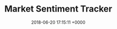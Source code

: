 ---
layout: post
title:  "Market Sentiment Tracker"
date:   2018-06-20 17:15:11 +0000
categories: python api database markets twitter
image:  /preview.jpg
disqus: disabled
excerpt: Today, market sentiment analysis is used widely by trading algorithms to pick the right stocks to buy. This project tracks price and sentiment by the minute on 5 different cryptocurrencies and stocks. Price data gets fetched by the Alpha Vantage API and is displayed by Dash. Tweets get streamed through tweepy API and are stored in a SQLite database. Sentiment analysis determines whether the tweet contains a positive or negative message about the company. Twitter engagement is displayed on Dash. The project is written in Python and hosted on Heroku. <ul class="actions"> <li><a href="#" class="button"><a href="https://github.com/sanjivmurthy/StockAnalysis" class="button">Link</a></li> </ul>


---